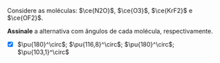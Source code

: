 Considere as moléculas: $\ce{N2O}$, $\ce{O3}$, $\ce{KrF2}$ e $\ce{OF2}$.

**Assinale** a alternativa com ângulos de cada molécula, respectivamente.

- [x] $\pu{180}^\circ$; $\pu{116,8}^\circ$; $\pu{180}^\circ$; $\pu{103,1}^\circ$
